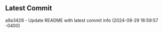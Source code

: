 
## Latest Commit
a9a3428 - Update README with latest commit info (2024-08-29 16:59:57 -0400) <Yunxi-Zhou>
